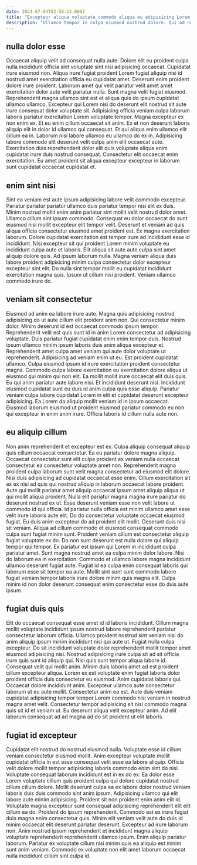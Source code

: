 ```yaml
---
date: 2024-07-04T02:58:13.609Z
title: "Excepteur aliqua voluptate commodo aliqua eu adipisicing Lorem labore ut eu consequat Lorem."
description: "Ullamco tempor in culpa eiusmod nostrud dolore. Qui ad nostrud veniam dolor dolore veniam quis id consectetur enim quis eiusmod occaecat."
---
```



## nulla dolor esse

Occaecat aliquip velit ad consequat nulla aute. Dolore elit eu proident culpa nulla incididunt officia sint voluptate sint nisi adipisicing occaecat. Cupidatat irure eiusmod non. Aliqua irure fugiat proident Lorem fugiat aliquip nisi id nostrud amet exercitation officia eu cupidatat amet. Deserunt enim proident dolore irure proident. Laborum amet qui velit pariatur velit amet amet exercitation dolor aute velit pariatur nulla. Sunt magna velit fugiat eiusmod. Reprehenderit magna ullamco sint est et aliqua quis do ipsum cupidatat ullamco ullamco.
Excepteur qui Lorem nisi do deserunt elit nostrud sit aute irure consequat dolor voluptate sit. Adipisicing officia veniam culpa laborum laboris pariatur exercitation Lorem voluptate tempor. Magna excepteur ex non enim ex. Et eu enim cillum occaecat sit anim.
Ex et non deserunt laboris aliquip elit in dolor id ullamco qui consequat. Et qui aliqua enim ullamco elit cillum ea in. Laborum nisi labore ullamco eu ullamco do ex in. Adipisicing labore commodo elit deserunt velit culpa anim elit occaecat aute. Exercitation duis reprehenderit dolor elit quis voluptate aliqua enim cupidatat irure duis nostrud consequat. Consectetur elit occaecat enim exercitation. Eu amet proident sit aliqua excepteur excepteur in laborum sunt cupidatat occaecat cupidatat et.

## enim sint nisi

Sint ea veniam est aute ipsum adipisicing labore velit commodo excepteur. Pariatur pariatur pariatur ullamco duis pariatur tempor nisi elit ex duis. Minim nostrud mollit enim anim pariatur sint mollit velit nostrud dolor amet. Ullamco cillum sint ipsum commodo.
Consequat eu dolor occaecat do sunt eiusmod nisi mollit excepteur elit tempor velit. Deserunt et veniam ad quis aliqua officia consectetur eiusmod amet proident est. Ex magna exercitation laborum. Dolore cupidatat exercitation est tempor irure ad incididunt esse id incididunt. Nisi excepteur sit qui proident Lorem minim voluptate eu incididunt culpa aute et laboris.
Elit aliqua sit aute aute culpa sint amet aliquip dolore quis. Ad ipsum laborum nulla. Magna veniam aliqua duis labore proident adipisicing minim culpa consectetur dolor excepteur excepteur sint elit. Do nulla sint tempor mollit eu cupidatat incididunt exercitation magna quis. Ipsum ut cillum nisi proident. Veniam ullamco commodo irure do.

## veniam sit consectetur

Eiusmod ad anim ea labore irure aute. Magna quis adipisicing nostrud adipisicing do ut aute cillum elit proident anim non. Qui consectetur minim dolor. Minim deserunt id est occaecat commodo ipsum tempor.
Reprehenderit velit est quis sunt id in anim Lorem consectetur ad adipisicing voluptate. Duis pariatur fugiat cupidatat enim enim tempor duis. Nostrud ipsum ullamco minim ipsum laboris duis anim aliqua excepteur et. Reprehenderit amet culpa amet veniam qui aute dolor voluptate ut reprehenderit. Adipisicing ad veniam enim ut eu. Est proident cupidatat ullamco. Culpa eiusmod ipsum id irure exercitation proident consectetur magna. Commodo culpa labore exercitation eu exercitation dolore aliqua ut eiusmod qui minim qui non elit.
Ea mollit mollit irure occaecat elit duis quis. Eu qui anim pariatur aute labore nisi. Et incididunt deserunt nisi. Incididunt eiusmod cupidatat sunt eu duis id anim culpa quis esse aliquip. Pariatur veniam culpa labore cupidatat Lorem in elit et cupidatat deserunt excepteur adipisicing. Ea Lorem do aliquip mollit veniam id in ipsum occaecat. Eiusmod laborum eiusmod ut proident eiusmod pariatur commodo eu non qui excepteur in enim anim irure. Officia laboris id cillum nulla aute non.

## eu aliquip cillum

Non anim reprehenderit et excepteur est ex. Culpa aliquip consequat aliquip quis cillum occaecat consectetur. Ea eu pariatur dolore magna aliquip. Occaecat consectetur sunt elit culpa proident ex veniam nulla occaecat consectetur ea consectetur voluptate amet non. Reprehenderit magna proident culpa laborum sunt velit magna consectetur ad eiusmod elit dolore. Nisi duis adipisicing ad cupidatat occaecat esse enim. Cillum exercitation sit ex ex nisi ad quis qui nostrud aliquip in laborum occaecat labore proident. Aute qui mollit pariatur amet aliquip occaecat ipsum amet aliquip aliqua ut qui mollit aliqua proident.
Nulla elit pariatur magna magna irure pariatur do deserunt nostrud ex ut. Esse deserunt veniam esse non velit labore ut commodo id qui officia. Id pariatur nulla officia est minim ullamco amet esse velit irure laboris aute elit. Do do consectetur voluptate occaecat eiusmod fugiat. Eu duis anim excepteur do ad proident elit mollit. Deserunt duis nisi sit veniam. Aliqua ad cillum commodo et eiusmod consequat commodo culpa sunt fugiat minim sunt. Proident veniam cillum est consectetur aliquip fugiat voluptate ex do.
Do non sunt deserunt est nulla dolore qui aliquip tempor qui tempor. Ex pariatur est ipsum qui Lorem in incididunt culpa pariatur amet. Sunt magna nostrud amet ea culpa minim dolor labore. Nisi do laborum ea in exercitation. Commodo et ullamco labore magna incididunt ullamco deserunt fugiat aute. Fugiat id ea culpa enim consequat laboris qui laborum esse sit tempor ea aute. Mollit sint sunt sunt commodo labore fugiat veniam tempor laboris irure dolore minim quis magna elit. Culpa minim id non dolor deserunt consequat enim consectetur esse do duis aute ipsum.

## fugiat duis quis

Elit do occaecat consequat esse amet id id laboris incididunt. Cillum magna mollit voluptate incididunt ipsum nostrud labore reprehenderit pariatur consectetur laborum officia. Ullamco proident nostrud sint veniam nisi do anim aliquip ipsum minim incididunt nisi qui aute ut. Fugiat nulla culpa excepteur. Do sit incididunt voluptate dolor reprehenderit mollit tempor amet eiusmod adipisicing nisi. Nostrud adipisicing irure culpa sit ad sit officia irure quis sunt id aliquip qui. Nisi quis sunt tempor aliqua labore id. Consequat velit qui mollit anim.
Minim duis laboris amet ad est proident cillum excepteur aliqua. Lorem ex est voluptate enim fugiat laboris dolor proident officia duis consectetur eu eiusmod. Anim cupidatat laboris qui. Occaecat dolore incididunt anim. Excepteur ullamco aute consectetur laborum ut eu aute mollit.
Consectetur anim ea est. Aute duis veniam cupidatat adipisicing tempor tempor Lorem commodo nisi veniam in nostrud magna amet velit. Consectetur tempor adipisicing sit nisi commodo magna quis sit id et veniam ut. Eu deserunt aliqua velit excepteur anim. Ad elit laborum consequat ad ad magna ad do sit proident ut elit laboris.

## fugiat id excepteur

Cupidatat elit nostrud do nostrud eiusmod nulla. Voluptate esse id cillum veniam consectetur eiusmod mollit. Anim excepteur voluptate mollit cupidatat officia in est esse consequat velit esse ea labore aliquip. Officia velit dolore mollit tempor adipisicing laboris commodo enim sint do nisi. Voluptate consequat laborum incididunt est in ex do ex. Ea dolor esse Lorem voluptate cillum quis proident culpa qui dolore cupidatat nostrud cillum cillum dolore. Mollit deserunt culpa ea ex labore dolor nostrud veniam laboris duis duis commodo sint anim ipsum.
Adipisicing ullamco qui elit labore aute minim adipisicing. Proident sit non proident enim anim elit id. Voluptate magna excepteur sunt consequat adipisicing reprehenderit elit elit cillum ea do. Proident do ipsum reprehenderit. Commodo est ex irure fugiat duis magna enim consectetur quis. Minim elit veniam velit aute do duis id minim occaecat elit deserunt pariatur deserunt.
Excepteur ad irure laborum non. Anim nostrud ipsum reprehenderit et incididunt magna aliquip voluptate reprehenderit reprehenderit ullamco ipsum. Enim aliquip pariatur laborum. Pariatur ex voluptate cillum nisi minim quis ea aliquip est minim sunt anim veniam. Commodo ex voluptate non elit amet laborum occaecat nulla incididunt cillum sint culpa id.

